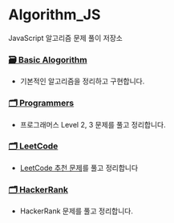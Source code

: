 # Algorithm_JS

JavaScript 알고리즘 문제 풀이 저장소

### [🗃 Basic Alogorithm](https://github.com/dasssseul/Algorithm_JS/tree/main/Basic%20Algorithm)

- 기본적인 알고리즘을 정리하고 구현합니다.

### [🗂 Programmers](https://github.com/dasssseul/Algorithm_JS/tree/main/Programmers)

- 프로그래머스 Level 2, 3 문제를 풀고 정리합니다.

### [🗂 LeetCode](https://github.com/dasssseul/Algorithm_JS/tree/main/LeetCode)

- [LeetCode 추천 문제](https://www.teamblind.com/post/New-Year-Gift---Curated-List-of-Top-75-LeetCode-Questions-to-Save-Your-Time-OaM1orEU)를 풀고 정리합니다

### [🗂 HackerRank](https://github.com/dasssseul/Algorithm_JS/tree/main/HackerRank)

- HackerRank 문제를 풀고 정리합니다.
